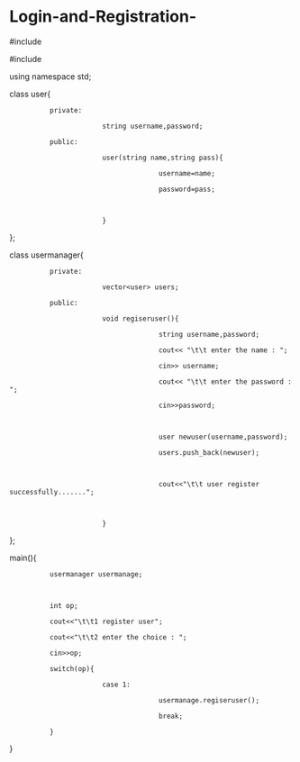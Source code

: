 # Login-and-Registration-


#include<iostream>

#include<vector>

using namespace std;

class user{

              private:

                           string username,password;

              public:

                           user(string name,string pass){

                                         username=name;

                                         password=pass;

                                        

                           }

             

};

class usermanager{

              private:

                           vector<user> users;

              public:

                           void regiseruser(){

                                         string username,password;

                                         cout<< "\t\t enter the name : ";

                                         cin>> username;

                                         cout<< "\t\t enter the password : ";

                                         cin>>password;

                                        

                                         user newuser(username,password);

                                         users.push_back(newuser);

                                        

                                         cout<<"\t\t user register successfully.......";

                                        

                           }

             

};

main(){

              usermanager usermanage;

             

              int op;

              cout<<"\t\t1 register user";

              cout<<"\t\t2 enter the choice : ";

              cin>>op;

              switch(op){

                           case 1:

                                         usermanage.regiseruser();

                                         break;

              }

}

